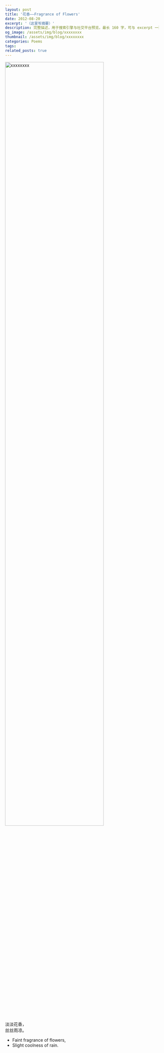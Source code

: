 ```yaml
---
layout: post
title: '花香——Fragrance of Flowers'
date: 2012-08-20
excerpt: '（这里写摘要）'
description: 完整描述，用于搜索引擎与社交平台预览，最长 160 字，可与 excerpt 一致
og_image: /assets/img/blog/xxxxxxxx
thumbnail: /assets/img/blog/xxxxxxxx
categories: Poems
tags: 
related_posts: true
---
```


<img src="/assets/img/blog/xxxxxxxx" style="width:80%;" alt="xxxxxxxx">

淡淡花香，  
丝丝雨凉。

- Faint fragrance of flowers,
- Slight coolness of rain.